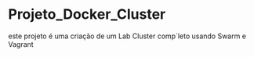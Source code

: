 # Projeto_Docker_Cluster
 este projeto é uma criação de um Lab Cluster comp´leto usando Swarm e Vagrant
